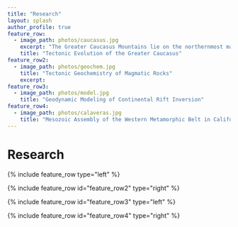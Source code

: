 ```yaml
---
title: "Research"
layout: splash
author_profile: true
feature_row:
  - image_path: photos/caucasus.jpg
    excerpt: "The Greater Caucasus Mountains lie on the northernmost margin of the active Arabia-Eurasia continental collision and contain the highest peaks of Europe. "
    title: "Tectonic Evolution of the Greater Caucasus"
feature_row2:
  - image_path: photos/geochem.jpg
    title: "Tectonic Geochemistry of Magmatic Rocks"
    excerpt: 
feature_row3:
  - image_path: photos/model.jpg
    title: "Geodynamic Modeling of Continental Rift Inversion"
feature_row4:
  - image_path: photos/calaveras.jpg
    title: "Mesozoic Assembly of the Western Metamorphic Belt in California"
---
```


# Research #

{% include feature_row type="left" %}

{% include feature_row id="feature_row2" type="right" %}

{% include feature_row id="feature_row3" type="left" %}

{% include feature_row id="feature_row4" type="right" %}